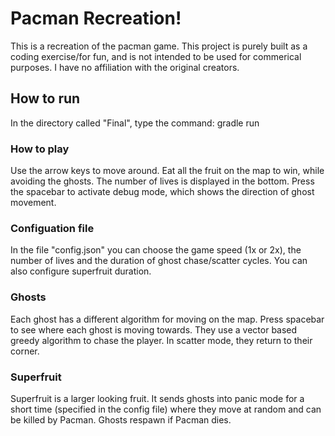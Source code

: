 # Pacman Recreation!
This is a recreation of the pacman game. This project is purely built as a coding exercise/for fun, and is not intended to be used for commerical purposes. I have no affiliation with the original creators.

## How to run
In the directory called "Final", type the command: gradle run

### How to play
Use the arrow keys to move around. Eat all the fruit on the map to win, while avoiding the ghosts. The number of lives is displayed in the bottom. Press the spacebar to activate debug mode, which shows the direction of ghost movement.

### Configuation file
In the file "config.json" you can choose the game speed (1x or 2x), the number of lives and the duration of ghost chase/scatter cycles. You can also configure superfruit duration.

### Ghosts
Each ghost has a different algorithm for moving on the map. Press spacebar to see where each ghost is moving towards. They use a vector based greedy algorithm to chase the player. In scatter mode, they return to their corner.

### Superfruit
Superfruit is a larger looking fruit. It sends ghosts into panic mode for a short time (specified in the config file) where they move at random and can be killed by Pacman. Ghosts respawn if Pacman dies.

